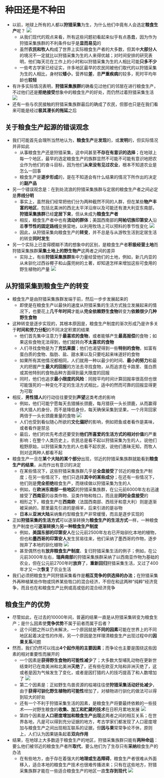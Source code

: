 # 种田还是不种田
* 以前，地球上所有的人都以**狩猎采集**为生，为什么他们中竟有人会选定**粮食生产**呢？
![](images/2023-02-21-23-24-19.png)
  * 从我们现代的观点来看，所有这些问题初看起来似乎有点愚蠢，因为作为狩猎采集族群的不利条件似乎是**显而易见**的
  * 虽然**农民和牧人**构成了世界上实际粮食生产者的大多数，但其中**大部分人**的境况不一定就比以狩猎采集为生的人来得优越；对时间安排的研究表明，他们每天花在工作上的小时和以狩猎采集为生的人相比可能**只多不少**
  * 一些考古学家已经证实，许多地区最早的农民同被他们取代的以狩猎采集为生的人相比，身材较**矮小**，营养较**差**，患**严重疾病**的较多，死时平均年龄也**较轻**
* 有许多实际情况表明，**狩猎采集族群**的确看见过他们的邻居在进行粮食生产，不过他们还是**拒绝接受**想象中的粮食生产的好处，而仍然过着狩猎采集生活
![](images/2023-02-21-23-25-03.png)
* 还有一些与农民接触的狩猎采集族群最后的确成了农民，但那也只是在我们看来可能是经过**极其漫长的拖延**之后
## 关于粮食生产起源的错误观念
* 我们可能首先会理所当然地认为，**粮食生产**是**发现**的，或**发明**的，但实际情况并非如此
  * 从事粮食生产还是狩猎采集，这中间甚至**不存在有意识的选择**；在地球上每一个地区，最早的选定粮食生产的族群显然不可能不可能有意识地把农业作为他们的奋斗目标，因为他们**从来没有见过农业**，根本不知道农业是怎么一回事
  * 粮食生产是**逐步形成**的，是在不知道会有什么结果的情况下所作出的决定的**副产品**
* 另一个错误观念是：在到处流浪的狩猎采集族群与定居的粮食生产者之间必定是**界线分明**
  * 事实上，虽然我们经常把他们分为两种截然不同的人群，但在某些**物产丰富的地区**，包括北美洲的西北太平洋沿岸以及可能还有澳大利亚东南部，**狩猎采集族群**已经**定居下来**，但从未成为**粮食生产者**
  * 相反，粮食生产者中也有**流动的群体**；美国西南部的**阿帕切族印第安人**沿着**季节性的固定路线**变换营地，以利用牧场上可以预料的季节性变化
![](images/2023-02-21-23-25-46.png)
  * 因此，从狩猎采集向粮食生产的**转变**，并不总是与从游牧生活到定居生活的转变**同时发生**
* 另一个实际上已变得模糊不清的想象中的区别，是粮食生产者**积极经营土地**而狩猎采集族群**采集土地上的野生物产**这两者之间的差异
  * 实际上，有些**狩猎采集族群**集中力量经营他们的土地，例如，新几内亚的从未驯化过西谷椰子和山露兜树的土著，却知道怎样来增加这些可食用的野生植物的产量
![](images/2023-02-21-23-26-48.png)
## 从狩猎采集到粮食生产的转变
* 粮食生产是由狩猎采集族群发端于前，然后一步步发展起来的
  * 即使是在粮食生产以最快的速度从狩猎采集的生活方式独立发展起来的情况下，也要花上**几千年时间**才能从**完全依赖野生食物**转变为**依赖很少几种野生食物**
* 这种转变是逐步实现的，其根本原因是，粮食生产制度的渐次形成乃是许多关于**时间和劳力分配**的不同决定积累的结果
  * 他们首先集中注意力于**最喜欢的食物**，或者能够产生**最高报偿**的食物；如果这些食物无法得到，他们就转向**不太喜欢的食物**
  * 人们寻找食物是为了**充饥果腹**；他们也渴望得到一些**特别的食物**，如富有蛋白质的食物、脂肪、盐、甜水果以及只要吃起来味道好的食物
  * 如果所有其他情况都相同，人们就用一种以最少的时间、**最小的努力**和最大的把握产生**最大的回报**的方法去寻找食物，从而追求在卡路里、蛋白质或其他特别的食物品种方面得到最大限度的回报
  * 同时，他们也追求**最小限度的风险**：同按平均时间计算回报率很高但也很可能饿死的一种变化不定的生活方式相比，适中的然而可靠的回报显得更为可取
* 相反，**男性猎人**的行动往往要受到**声望**这类考虑的影响
  * 例如，他们可能宁愿每天去猎捕长颈鹿，每月猎获一头长颈鹿，从而赢得伟大猎人的身份，而不是降低身份，每天确保采集到坚果，一个月背回家两倍于一头长颈鹿重量的食物
![](images/2023-02-21-23-27-27.png)
  * 人们也受到看似随心所欲的**文化偏好**的影响，例如把鱼或者看作是美味，或者看作是禁忌
  * 最后，他们的优先考虑还要受到**他们所喜爱的生活方式的相对价值**的严重影响；在整个人类历史上，农民总是看不起以狩猎采集为生的人，说他们粗野原始，以狩猎采集为生的人也看不起农民，说他们愚昧无知，而牧人则对这两种人都看不起
* 粮食生产一旦在**某个大陆的某个部分**出现，邻近的狩猎采集族群就能看到**粮食生产的结果**，从而作出有意识的决定
  * 在某些情况下，这些狩猎采集族群几乎是**全盘接受**了邻近的粮食生产制度；在另一些情况下，他们只选择**其中的某些成分**；在还有一些情况下，他们则是**完全拒绝**粮食生产，而继续做以狩猎采集为生的人
  * 例如，在**欧洲东南部一些地区**的狩猎采集族群，在公元前6000年左右迅速接受了**西南亚**的谷类作物、豆类作物和牲口，而且是**同时全盘接受**的
  * 相形之下，粮食生产在**西南欧**（法国西南部、西班牙和意大利）则是逐渐被采纳的，那里最先引进的是绵羊，后来引进的是谷物
  * **日本**从**亚洲大陆**采纳集约型粮食生产非常缓慢，而且是逐步实现的
* 正如**狩猎采集的生活方式**可以逐渐转换为**粮食生产的生活方式**一样，一种粮食生产制度也可**逐渐转换**为**另一种粮食生产制度**
  * 例如，**美国东部的印第安人**在公元前2500年左右已开始驯化本地的植物，但也和**墨西哥的印第安人**发生贸易往来，他们采纳了墨西哥的作物，逐步抛弃了本地的驯化植物
![](images/2023-02-21-23-27-57.png)
  * 甚至偶然也有**放弃粮食生产制度**、复归狩猎采集生活的例子；例如，在公元前3000年左右，**瑞典南部**的狩猎采集族群采纳了以西南亚作物为基础的农业，但在公元前2700年时**放弃**了，**重新回归**狩猎采集生活，又过了400年才又一次**恢复**了农业生活
* 我们必须把粮食生产同狩猎采集看作是**相互竞争的供选择的办法**；在狩猎采集外再种植某些作物或饲养某些牲口的混合经济，不但在和这两种“纯粹”经济竞争，而且也在和粮食生产比例或高或低的混合经济竞争
## 粮食生产的优势
* 尽管如此，在过去的10000年间，普遍的结果一直是从狩猎采集转变为粮食生产；是什么因素使**竞争优势**不属于前者而属于后者？
  * 这个问题之所以仍未解决，一个原因就是**不同的因素**可能在世界上的不同地区起着决定性的作用，另一个原因是怎样理清粮食生产出现过程中的**因果关系**问题
* 然而，我们仍然可以找出**4个起作用的主要因素**；而争论也主要是围绕这些因素的相对重要性而展开的
  * 一个因素是**获得野生食物的可能性减少**了；大多数大型哺乳动物在更新世结束时已在南美洲和北美洲**灭绝**了，还有些在欧亚大陆和非洲灭绝了，这或者是因为气候发生了变化，或者是因打猎的人的技巧提高了和人数增加了
![](images/2023-02-21-23-28-50.png)
  * 第二个因素是：正如野生鸟兽资源的枯竭往往使**狩猎采集活动好处减少**，由于**获得可驯化野生植物的可能性**增加了，对植物进行驯化的做法可以得到较大的好处
  * 还有一个不利于狩猎采集生活的因素，是粮食生产将要最终依赖的一些技术——对野生粮食的**收集、加工和贮藏的技术**在日积月累地发展
![](images/2023-02-21-23-29-19.png)
  * 第四个因素是**人口密度增加和粮食生产出现**这两者之间的相互关系；在世界各地，凡是可以得到充分证据的地方，考古学家们都发现了人口密度增加与粮食生产之间出现相互联系的证据，但**因与果**常常争论不休，原则上，人们认为因果链条起着**双向作用**
* 结果，在地球上大多数适于粮食生产的地区，狩猎采集族群只能有**两种命运**：要么他们被邻近的粮食生产者所**取代**，要么他们为了生存只有**采纳**粮食生产的办法
  * 在有些地方，由于存在着强大的**地理或生态障碍**，粮食生产者很难从外面移入，适合本地的粮食生产技术也很难传播进来；只有在这些地方，狩猎采集族群才能在一些适合粮食生产的地区一直**生存到现代**
![](images/2023-02-21-23-31-23.png)